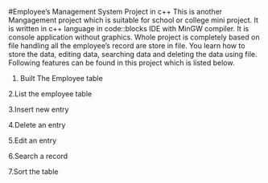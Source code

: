 #Employee’s Management System Project in c++ 
This is another Mangagement project which is suitable for school or college mini project. It is written in c++ language in code::blocks IDE with MinGW compiler. It is console application without graphics. Whole project is completely based on file handling all the employee’s record are store in file. You learn how to store the data, editing data, searching data and deleting the data using file. Following features can be found in this project which is listed below.

1. Built The Employee table

2.List the employee table

3.Insert new entry

4.Delete an entry

5.Edit an entry

6.Search a record

7.Sort the table


